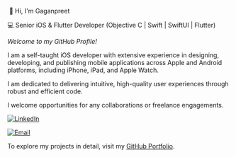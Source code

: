  👋 Hi, I'm Gaganpreet  

💻 Senior iOS & Flutter Developer (Objective C | Swift | SwiftUI | Flutter)  

*Welcome to my GitHub Profile!*  

I am a self-taught iOS developer with extensive experience in designing, developing, and publishing mobile applications across Apple and Android platforms, including iPhone, iPad, and Apple Watch.  

I am dedicated to delivering intuitive, high-quality user experiences through robust and efficient code.  

I welcome opportunities for any collaborations or freelance engagements.  

[![LinkedIn](https://img.shields.io/badge/LinkedIn-blue?logo=linkedin&logoColor=white)](https://www.linkedin.com/in/gagan-preet-908425144)  

[![Email](https://img.shields.io/badge/Email-grey?logo=gmail)](mailto:gaganpreet0097@gmail.com)  

To explore my projects in detail, visit my [GitHub Portfolio](https://codehub97.github.io/gaganpreet/).
